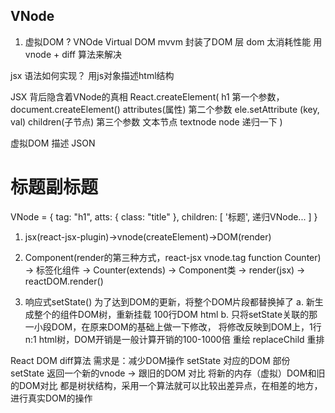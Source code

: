 ## VNode
1. 虚拟DOM ? VNOde Virtual DOM
mvvm 封装了DOM 层
dom 太消耗性能  用vnode + diff 算法来解决

jsx 语法如何实现？ 用js对象描述html结构

JSX 背后隐含着VNode的真相
React.createElement(
    h1 第一个参数， document.createElement()
    attributes(属性) 第二个参数 ele.setAttribute (key, val)
    children(子节点) 第三个参数
        文本节点 textnode
        node 递归一下
)

虚拟DOM 描述 JSON
<h1 className="title">标题<span>副标题</span></h1>
VNode = {
    tag: "h1",
    atts: {
        class: "title"
    },
    children: [
        '标题',
        递归VNode... 
    ]
}


1. jsx(react-jsx-plugin)->vnode(createElement)->DOM(render)

2. Component(render的第三种方式，react-jsx vnode.tag function Counter) 
    -> 标签化组件 -> Counter(extends) -> Component类 -> render(jsx) -> reactDOM.render()

3. 响应式setState() 为了达到DOM的更新，将整个DOM片段都替换掉了
    a. 新生成整个的组件DOM树，重新挂载 100行DOM html
    b. 只将setState关联的那一小段DOM，在原来DOM的基础上做一下修改，
       将修改反映到DOM上，1行
    n:1 html树，DOM开销是一般计算开销的100-1000倍 
    重绘 replaceChild 
    重排 

React DOM diff算法
需求是：减少DOM操作
setState 对应的DOM 部份
setState 返回一个新的vnode -> 跟旧的DOM 对比 
将新的内存（虚拟）DOM和旧的DOM对比
都是树状结构，采用一个算法就可以比较出差异点，在相差的地方，进行真实DOM的操作